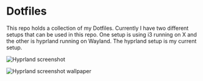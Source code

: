 # Dotfiles

This repo holds a collection of my Dotfiles.
Currently I have two different setups that can be used in this repo.
One setup is using i3 running on X and the other is hyprland running on Wayland.
The hyprland setup is my current setup.


![Hyprland screenshot](https://i.imghippo.com/files/HAGx8223pzI.png)


![Hyprland screenshot wallpaper](https://i.imghippo.com/files/WZ9348xLQ.png)
